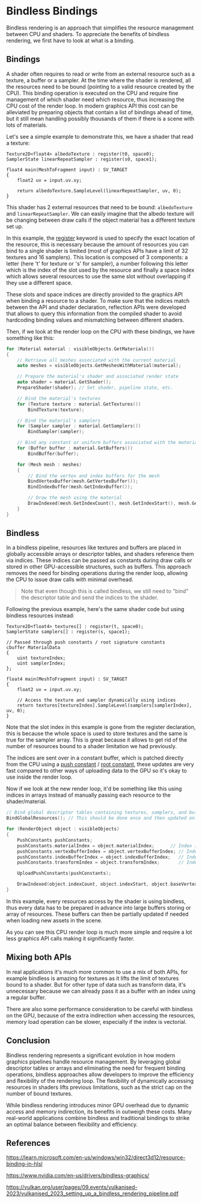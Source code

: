 # Bindless Bindings

Bindless rendering is an approach that simplifies the resource management between CPU and shaders. To appreciate the benefits of bindless rendering, we first have to look at what is a binding.

## Bindings

A shader often requires to read or write from an external resource such as a texture, a buffer or a sampler. At the time where the shader is rendered, all the resources need to be bound (pointing to a valid resource created by the CPU). This binding operation is executed on the CPU and require fine management of which shader need which resource, thus increasing the CPU cost of the render loop. In modern graphics API this cost can be alleviated by preparing objects that contain a list of bindings ahead of time, but it still mean handling possibly thousands of them if there is a scene with lots of materials.

Let's see a simple example to demonstrate this, we have a shader that read a texture:

```hlsl
Texture2D<float4> albedoTexture : register(t0, space0);
SamplerState linearRepeatSampler : register(s0, space1);

float4 main(MeshToFragment input) : SV_TARGET
{
    float2 uv = input.uv.xy;
    
    return albedoTexture.SampleLevel(linearRepeatSampler, uv, 0);
}
```

This shader has 2 external resources that need to be bound: `albedoTexture` and `linearRepeatSampler`. We can easily imagine that the albedo texture will be changing between draw calls if the object material has a different texture set up.

In this example, the [register](https://learn.microsoft.com/en-us/windows/win32/direct3dhlsl/dx-graphics-hlsl-variable-register) keyword is used to specify the exact location of the resource, this is necessary because the amount of resources you can bind to a single shader is limited (most of graphics APIs have a limit of 32 textures and 16 samplers). This location is composed of 3 components: a letter (here 't' for texture or 's' for sampler), a number following this letter which is the index of the slot used by the resource and finally a space index which allows several resources to use the same slot without overlapping if they use a different space.

These slots and space indices are directly provided to the graphics API when binding a resource to a shader. To make sure that the indices match between the API and shader declaration, reflection APIs were developed that allows to query this information from the compiled shader to avoid hardcoding binding values and mismatching between different shaders.

Then, if we look at the render loop on the CPU with these bindings, we have something like this:

```c++
for (Material material : visibleObjects.GetMaterials())
{
    // Retrieve all meshes associated with the current material
    auto meshes = visibleObjects.GetMeshesWithMaterial(material);

    // Prepare the material's shader and associated render state
    auto shader = material.GetShader();
    PrepareShader(shader); // Set shader, pipeline state, etc.

    // Bind the material's textures
    for (Texture texture : material.GetTextures())
        BindTexture(texture);

    // Bind the material's samplers
    for (Sampler sampler : material.GetSamplers())
        BindSampler(sampler);

    // Bind any constant or uniform buffers associated with the material
    for (Buffer buffer : material.GetBuffers())
        BindBuffer(buffer);

    for (Mesh mesh : meshes)
    {
        // Bind the vertex and index buffers for the mesh
        BindVertexBuffer(mesh.GetVertexBuffer());
        BindIndexBuffer(mesh.GetIndexBuffer());

        // Draw the mesh using the material
        DrawIndexed(mesh.GetIndexCount(), mesh.GetIndexStart(), mesh.GetBaseVertex());
    }
}
```

## Bindless

In a bindless pipeline, resources like textures and buffers are placed in globally accessible arrays or descriptor tables, and shaders reference them via indices. These indices can be passed as constants during draw calls or stored in other GPU-accessible structures, such as buffers. This approach removes the need for binding operations during the render loop, allowing the CPU to issue draw calls with minimal overhead.

> Note that even though this is called bindless, we still need to "bind" the descriptor table and send the indices to the shader.

Following the previous example, here's the same shader code but using bindless resources instead:

```hlsl
Texture2D<float4> textures[] : register(t, space0);
SamplerState samplers[] : register(s, space1);

// Passed through push constants / root signature constants
cbuffer MaterialData
{
    uint textureIndex;
    uint samplerIndex;
};

float4 main(MeshToFragment input) : SV_TARGET
{
    float2 uv = input.uv.xy;

    // Access the texture and sampler dynamically using indices
    return textures[textureIndex].SampleLevel(samplers[samplerIndex], uv, 0);
}
```

Note that the slot index in this example is gone from the register declaration, this is because the whole space is used to store textures and the same is true for the sampler array. This is great because it allows to get rid of the number of resources bound to a shader limitation we had previously.

The indices are sent over in a constant buffer, which is patched directly from the CPU using a [push constant](https://vkguide.dev/docs/chapter-3/push_constants/) / [root constant](https://learn.microsoft.com/en-us/windows/win32/direct3d12/using-constants-directly-in-the-root-signature), these updates are very fast compared to other ways of uploading data to the GPU so it's okay to use inside the render loop.

Now if we look at the new render loop, it'd be something like this using indices in arrays instead of manually passing each resource to the shader/material.

```c++
// Bind global descriptor tables containing textures, samplers, and buffers
BindGlobalResources(); // This should be done once and then updated only if needed

for (RenderObject object : visibleObjects)
{
    PushConstants pushConstants;
    pushConstants.materialIndex = object.materialIndex;      // Index into material data buffer
    pushConstants.vertexBufferIndex = object.vertexBufferIndex; // Index into vertex buffer
    pushConstants.indexBufferIndex = object.indexBufferIndex;   // Index into index buffer
    pushConstants.transformIndex = object.transformIndex;       // Index into transform buffer

    UploadPushConstants(pushConstants);

    DrawIndexed(object.indexCount, object.indexStart, object.baseVertex);
}
```

In this example, every resources access by the shader is using bindless, thus every data has to be prepared in advance into large buffers storing or array of resources. These buffers can then be partially updated if needed when loading new assets in the scene. 

As you can see this CPU render loop is much more simple and require a lot less graphics API calls making it significantly faster.

## Mixing both APIs

In real applications it's much more common to use a mix of both APIs, for example bindless is amazing for textures as it lifts the limit of textures bound to a shader. But for other type of data such as transform data, it's unnecessary because we can already pass it as a buffer with an index using a regular buffer.

There are also some performance consideration to be careful with bindless on the GPU, because of the extra indirection when accessing the resources, memory load operation can be slower, especially if the index is vectorial.

## Conclusion

Bindless rendering represents a significant evolution in how modern graphics pipelines handle resource management. By leveraging global descriptor tables or arrays and eliminating the need for frequent binding operations, bindless approaches allow developers to improve the efficiency and flexibility of the rendering loop. The flexibility of dynamically accessing resources in shaders lifts previous limitations, such as the strict cap on the number of bound textures.

While bindless rendering introduces minor GPU overhead due to dynamic access and memory indirection, its benefits in outweigh these costs. Many real-world applications combine bindless and traditional bindings to strike an optimal balance between flexibility and efficiency.

## References

https://learn.microsoft.com/en-us/windows/win32/direct3d12/resource-binding-in-hlsl

https://www.nvidia.com/en-us/drivers/bindless-graphics/

https://vulkan.org/user/pages/09.events/vulkanised-2023/vulkanised_2023_setting_up_a_bindless_rendering_pipeline.pdf
